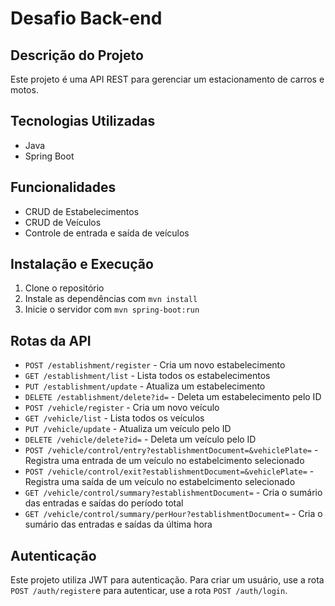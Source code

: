 # Desafio Back-end

## Descrição do Projeto
Este projeto é uma API REST para gerenciar um estacionamento de carros e motos.

## Tecnologias Utilizadas
- Java
- Spring Boot

## Funcionalidades
- CRUD de Estabelecimentos
- CRUD de Veículos
- Controle de entrada e saída de veículos

## Instalação e Execução
1. Clone o repositório
2. Instale as dependências com `mvn install`
3. Inicie o servidor com `mvn spring-boot:run`

## Rotas da API
- `POST /establishment/register` - Cria um novo estabelecimento
- `GET /establishment/list` - Lista todos os estabelecimentos
- `PUT /establishment/update` - Atualiza um estabelecimento
- `DELETE /establishment/delete?id=` - Deleta um estabelecimento pelo ID
- `POST /vehicle/register` - Cria um novo veículo
- `GET /vehicle/list` - Lista todos os veículos
- `PUT /vehicle/update` - Atualiza um veículo pelo ID
- `DELETE /vehicle/delete?id=` - Deleta um veículo pelo ID
- `POST /vehicle/control/entry?establishmentDocument=&vehiclePlate=` - Registra uma entrada de um veículo no estabelcimento selecionado
- `POST /vehicle/control/exit?establishmentDocument=&vehiclePlate=` - Registra uma saída de um veículo no estabelcimento selecionado
- `GET /vehicle/control/summary?establishmentDocument=` - Cria o sumário das entradas e saídas do período total
- `GET /vehicle/control/summary/perHour?establishmentDocument=` - Cria o sumário das entradas e saídas da última hora

## Autenticação
Este projeto utiliza JWT para autenticação. Para criar um usuário, use a rota `POST /auth/register`e para autenticar, use a rota `POST /auth/login`.
